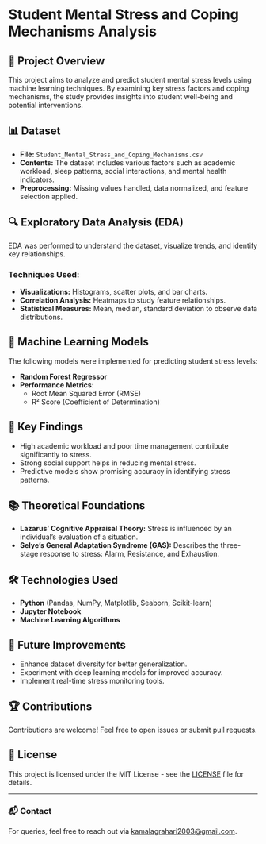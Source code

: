# Student Mental Stress and Coping Mechanisms Analysis

## 📌 Project Overview
This project aims to analyze and predict student mental stress levels using machine learning techniques. By examining key stress factors and coping mechanisms, the study provides insights into student well-being and potential interventions.

## 📊 Dataset
- **File:** `Student_Mental_Stress_and_Coping_Mechanisms.csv`
- **Contents:** The dataset includes various factors such as academic workload, sleep patterns, social interactions, and mental health indicators.
- **Preprocessing:** Missing values handled, data normalized, and feature selection applied.

## 🔍 Exploratory Data Analysis (EDA)
EDA was performed to understand the dataset, visualize trends, and identify key relationships.

### Techniques Used:
- **Visualizations:** Histograms, scatter plots, and bar charts.
- **Correlation Analysis:** Heatmaps to study feature relationships.
- **Statistical Measures:** Mean, median, standard deviation to observe data distributions.

## 🤖 Machine Learning Models
The following models were implemented for predicting student stress levels:
- **Random Forest Regressor**
- **Performance Metrics:**
  - Root Mean Squared Error (RMSE)
  - R² Score (Coefficient of Determination)

## 🔬 Key Findings
- High academic workload and poor time management contribute significantly to stress.
- Strong social support helps in reducing mental stress.
- Predictive models show promising accuracy in identifying stress patterns.

## 📚 Theoretical Foundations
- **Lazarus’ Cognitive Appraisal Theory:** Stress is influenced by an individual’s evaluation of a situation.
- **Selye’s General Adaptation Syndrome (GAS):** Describes the three-stage response to stress: Alarm, Resistance, and Exhaustion.

## 🛠️ Technologies Used
- **Python** (Pandas, NumPy, Matplotlib, Seaborn, Scikit-learn)
- **Jupyter Notebook**
- **Machine Learning Algorithms**

## 🚀 Future Improvements
- Enhance dataset diversity for better generalization.
- Experiment with deep learning models for improved accuracy.
- Implement real-time stress monitoring tools.

## 🏆 Contributions
Contributions are welcome! Feel free to open issues or submit pull requests.

## 📜 License
This project is licensed under the MIT License - see the [LICENSE](LICENSE) file for details.

---

### 📬 Contact
For queries, feel free to reach out via kamalagrahari2003@gmail.com.

